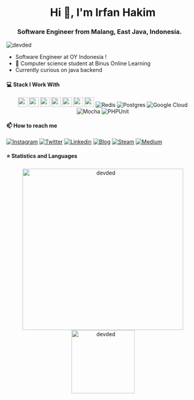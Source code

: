 <h1 align="center">Hi 👋, I'm Irfan Hakim</h1>
<h3 align="center">Software Engineer from Malang, East Java, Indonesia. <img src="https://image.flaticon.com/icons/svg/323/323299.svg" width="14"/> </h3>
<p align="left"> <img src="https://komarev.com/ghpvc/?username=irfanhkm" alt="devded" /> </p>

- Software Engineer at OY Indonesia !
- 🌱 Computer science student at Binus Online Learning
- Currently curious on java backend

#### 💻 Stack I Work With

<p align="center">
<img src="https://img.shields.io/badge/php-8892BF.svg?&style=for-the-badge&logo=php&logoColor=white" height="25"/>
<img src="https://img.shields.io/badge/javascript-%23323330.svg?&style=for-the-badge&logo=javascript&logoColor=%23F7DF1E" height="25"/>
<img src="https://img.shields.io/badge/firebase-FFCA28.svg?&style=for-the-badge&logo=firebase&logoColor=white" height="25"/>
<img src="https://img.shields.io/badge/mysql-4479A1.svg?&style=for-the-badge&logo=mysql&logoColor=white" height="25"/>
<img src="https://img.shields.io/badge/Laravel-FF2D20.svg?&style=for-the-badge&logo=laravel&logoColor=white" height="25"/>
<img src="https://img.shields.io/badge/node.js%20-%2343853D.svg?&style=for-the-badge&logo=node.js&logoColor=white" height="25"/>
<img src="https://img.shields.io/badge/SQL Server-%23ffffff.svg?&style=for-the-badge&logo=sqlserver&logoColor=white" height="25"/>
<img alt="Redis" src="https://img.shields.io/badge/redis-%23DD0031.svg?&style=for-the-badge&logo=redis&logoColor=white"/>
<img alt="Postgres" src ="https://img.shields.io/badge/postgres-%23316192.svg?&style=for-the-badge&logo=postgresql&logoColor=white"/>
<img alt="Google Cloud" src="https://img.shields.io/badge/GoogleCloud-%234285F4.svg?&style=for-the-badge&logo=google-cloud&logoColor=white"/>
<img alt="Mocha" src="https://img.shields.io/badge/-mocha-%238D6748?&style=for-the-badge&logo=mocha&logoColor=white"/>
<img alt="PHPUnit" src="https://img.shields.io/badge/-PHPUnit-%23E33332?&style=for-the-badge&logo=phpunit&logoColor=white"/>
  
</p>

#### 📫 How to reach me
[![Instagram](https://img.shields.io/badge/instagram-%23E4405F.svg?&style=for-the-badge&logo=instagram&logoColor=white)][instagram]
[![Twitter](https://img.shields.io/badge/twitter-%231DA1F2.svg?&style=for-the-badge&logo=twitter&logoColor=white)][twitter]
[![Linkedin](https://img.shields.io/badge/linkedin-%230077B5.svg?&style=for-the-badge&logo=linkedin&logoColor=white)][linkedin]
[![Blog](https://img.shields.io/website?label=catatan.irfanhkm.com&style=for-the-badge&url=https%3A%2F%2Fcatatan.irfanhkm.com)](https://catatan.irfanhkm.com)
[![Steam](https://img.shields.io/badge/Steam-%23000000.svg?&style=for-the-badge&logo=steam&logoColor=white)][steam]
[![Medium](https://img.shields.io/badge/Medium-%23000000.svg?&style=for-the-badge&logo=Medium&logoColor=white)][medium]
 
 #### ⭐  Statistics and Languages

 <p align="center"> 
    <img src="https://github-readme-stats.vercel.app/api?username=irfanhkm&count_private=true&show_icons=true&theme=buefy" alt="devded" width="420"/> 
    <img src="https://github-readme-stats.vercel.app/api/top-langs/?username=irfanhkm&hide=jupyter%20notebook,html,css&langs_count=8&layout=compact&theme=buefy" alt="devded" height="165" />
 </p>

[twitter]: https://twitter.com/Irfanhkm___
[blog]: https://catatan.irfanhkm.com
[steam]: https://steamcommunity.com/id/droidwall
[instagram]: https://instagram.com/irfanhkm_
[linkedin]: https://linkedin.com/in/irfanhkm
[medium]: https://medium.com/@irfanhkm
